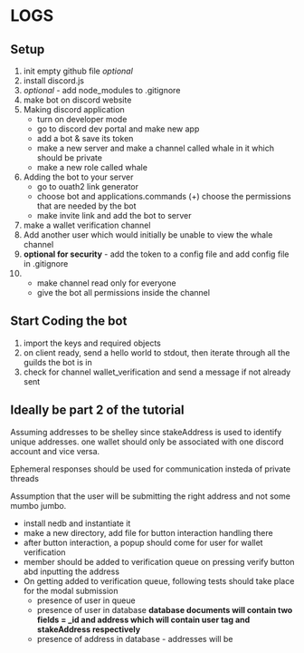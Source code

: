 # LOGS

## Setup

1. init empty github file  *optional*
2. install discord.js
3. *optional* - add node_modules to .gitignore
4. make bot on discord website 
5. Making discord application
	- turn on developer mode
	- go to discord dev portal and make new app
	- add a bot & save its token
	- make a new server and make a channel called whale in it which should be private
	- make a new role called whale
6. Adding the bot to your server
	- go to ouath2 link generator
	- choose bot and applications.commands
		(+) choose the permissions that are needed by the bot
	- make invite link and add the bot to server
7. make a wallet verification channel
8. Add another user which would initially be unable to view the whale channel
9. **optional for security** -  add the token to a config file and add config file in .gitignore
10.
	- make channel read only for everyone
	- give the bot all permissions inside the channel

## Start Coding the bot

1. import the keys and required objects
2. on client ready, send a hello world to stdout, then iterate through all the guilds the bot is in
3. check for channel wallet_verification and send a message if not already sent

## Ideally be part 2 of the tutorial 

Assuming addresses to be shelley since stakeAddress  is used to identify unique addresses.
one wallet should only be associated with one discord account and vice versa.  

Ephemeral responses should be used for communication insteda of private threads  

Assumption that the user will be submitting the right address and not some mumbo jumbo.


- install nedb and instantiate it
- make a new directory, add file for button interaction handling there
- after button interaction, a popup should come for user for wallet verification
- member should be added to verification queue on pressing verify button abd inputting the address
- On getting added to verification queue, following tests should take place for the modal submission
	- presence of user in queue
	- presence of user in database 
	**database documents will contain two fields = _id and address which will contain user tag and stakeAddress respectively**
	- presence of address in database - addresses will be
